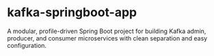# kafka-springboot-app
A modular, profile-driven Spring Boot project for building Kafka admin, producer, and consumer microservices with clean separation and easy configuration.
